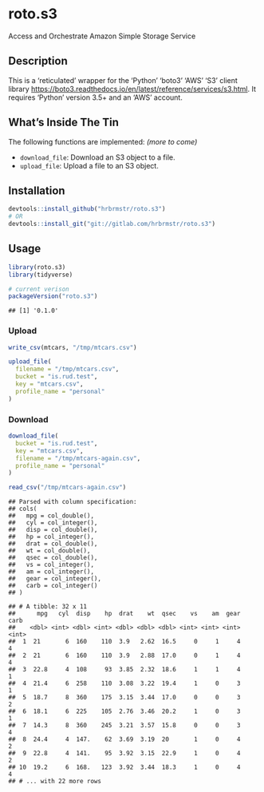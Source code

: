 
# roto.s3

Access and Orchestrate Amazon Simple Storage Service

## Description

This is a ‘reticulated’ wrapper for the ‘Python’ ‘boto3’ ‘AWS’ ‘S3’
client library
<https://boto3.readthedocs.io/en/latest/reference/services/s3.html>. It
requires ‘Python’ version 3.5+ and an ‘AWS’ account.

## What’s Inside The Tin

The following functions are implemented: *(more to come)*

  - `download_file`: Download an S3 object to a file.
  - `upload_file`: Upload a file to an S3 object.

## Installation

``` r
devtools::install_github("hrbrmstr/roto.s3")
# OR
devtools::install_git("git://gitlab.com/hrbrmstr/roto.s3")
```

## Usage

``` r
library(roto.s3)
library(tidyverse)

# current verison
packageVersion("roto.s3")
```

    ## [1] '0.1.0'

### Upload

``` r
write_csv(mtcars, "/tmp/mtcars.csv")

upload_file(
  filename = "/tmp/mtcars.csv", 
  bucket = "is.rud.test", 
  key = "mtcars.csv",
  profile_name = "personal"
)
```

### Download

``` r
download_file(
  bucket = "is.rud.test", 
  key = "mtcars.csv", 
  filename = "/tmp/mtcars-again.csv", 
  profile_name = "personal"
)

read_csv("/tmp/mtcars-again.csv")
```

    ## Parsed with column specification:
    ## cols(
    ##   mpg = col_double(),
    ##   cyl = col_integer(),
    ##   disp = col_double(),
    ##   hp = col_integer(),
    ##   drat = col_double(),
    ##   wt = col_double(),
    ##   qsec = col_double(),
    ##   vs = col_integer(),
    ##   am = col_integer(),
    ##   gear = col_integer(),
    ##   carb = col_integer()
    ## )

    ## # A tibble: 32 x 11
    ##      mpg   cyl  disp    hp  drat    wt  qsec    vs    am  gear  carb
    ##    <dbl> <int> <dbl> <int> <dbl> <dbl> <dbl> <int> <int> <int> <int>
    ##  1  21       6  160    110  3.9   2.62  16.5     0     1     4     4
    ##  2  21       6  160    110  3.9   2.88  17.0     0     1     4     4
    ##  3  22.8     4  108     93  3.85  2.32  18.6     1     1     4     1
    ##  4  21.4     6  258    110  3.08  3.22  19.4     1     0     3     1
    ##  5  18.7     8  360    175  3.15  3.44  17.0     0     0     3     2
    ##  6  18.1     6  225    105  2.76  3.46  20.2     1     0     3     1
    ##  7  14.3     8  360    245  3.21  3.57  15.8     0     0     3     4
    ##  8  24.4     4  147.    62  3.69  3.19  20       1     0     4     2
    ##  9  22.8     4  141.    95  3.92  3.15  22.9     1     0     4     2
    ## 10  19.2     6  168.   123  3.92  3.44  18.3     1     0     4     4
    ## # ... with 22 more rows
